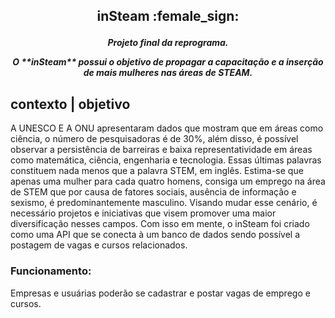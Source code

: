 <h2 align="center">
  <p align="center">inSteam :female_sign: <p>
</h2>


<h5 align="center">
  <p align="center">Projeto final da reprograma. <p align="center">  O **inSteam** possui o objetivo de propagar a capacitação e
  a inserção de mais mulheres nas áreas de STEAM.<p>
</h4>


## contexto | objetivo
A UNESCO E A ONU apresentaram dados que mostram que em áreas como ciência, o número de pesquisadoras é de 30%, além disso, é possível observar a persistência de barreiras e baixa representatividade em áreas como matemática, ciência, engenharia e tecnologia. Essas últimas palavras constituem nada menos que a palavra STEM, em inglês. Estima-se que apenas uma mulher para cada quatro homens, consiga um emprego na área de STEM que por causa de fatores sociais, ausência de informação e sexismo, é predominantemente masculino. Visando mudar esse cenário, é necessário projetos e iniciativas que visem promover uma maior diversificação nesses campos. Com isso em mente, o inSteam foi criado como uma API que se conecta à um banco de dados sendo possível a postagem de vagas e cursos relacionados.

### Funcionamento:
Empresas e usuárias poderão se cadastrar e postar vagas de emprego e cursos.
